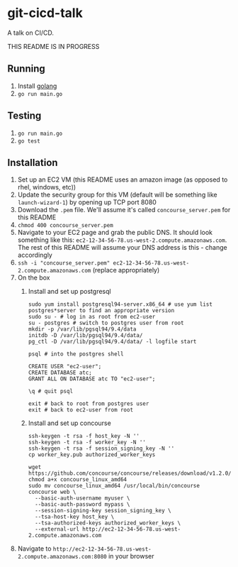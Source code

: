 # git-cicd-talk
A talk on CI/CD.

THIS README IS IN PROGRESS

## Running

1. Install [golang](https://golang.org/dl/)
1. `go run main.go`

## Testing

1. `go run main.go`
1. `go test`

## Installation

1. Set up an EC2 VM (this README uses an amazon image (as opposed to rhel, windows, etc))
1. Update the security group for this VM (default will be something like `launch-wizard-1`) by opening up TCP port 8080
1. Download the `.pem` file. We'll assume it's called `concourse_server.pem` for this README
1. `chmod 400 concourse_server.pem`
1. Navigate to your EC2 page and grab the public DNS. It should look something like this: `ec2-12-34-56-78.us-west-2.compute.amazonaws.com`. The rest of this README will assume your DNS address is this - change accordingly
1. `ssh -i "concourse_server.pem" ec2-12-34-56-78.us-west-2.compute.amazonaws.com` (replace appropriately)
1. On the box
    1. Install and set up postgresql
    
        ```
        sudo yum install postgresql94-server.x86_64 # use yum list postgres*server to find an appropriate version
        sudo su - # log in as root from ec2-user
        su - postgres # switch to postgres user from root
        mkdir -p /var/lib/pgsql94/9.4/data
        initdb -D /var/lib/pgsql94/9.4/data/
        pg_ctl -D /var/lib/pgsql94/9.4/data/ -l logfile start
        
        psql # into the postgres shell
        
        CREATE USER "ec2-user";
        CREATE DATABASE atc;
        GRANT ALL ON DATABASE atc TO "ec2-user";
        
        \q # quit psql
        
        exit # back to root from postgres user
        exit # back to ec2-user from root  
        ```

    1. Install and set up concourse
    
        ```
        ssh-keygen -t rsa -f host_key -N ''
        ssh-keygen -t rsa -f worker_key -N ''
        ssh-keygen -t rsa -f session_signing_key -N ''
        cp worker_key.pub authorized_worker_keys
        
        wget https://github.com/concourse/concourse/releases/download/v1.2.0/concourse_linux_amd64
        chmod a+x concourse_linux_amd64
        sudo mv concourse_linux_amd64 /usr/local/bin/concourse
        concourse web \
          --basic-auth-username myuser \
          --basic-auth-password mypass \
          --session-signing-key session_signing_key \
          --tsa-host-key host_key \
          --tsa-authorized-keys authorized_worker_keys \
          --external-url http://ec2-12-34-56-78.us-west-2.compute.amazonaws.com
        ```
1. Navigate to `http://ec2-12-34-56-78.us-west-2.compute.amazonaws.com:8080` in your browser

